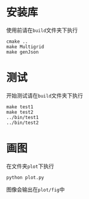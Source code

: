# 安装库

使用前请在`build`文件夹下执行

```
cmake ..
make Multigrid
make genJson
```

# 测试

开始测试请在`build`文件夹下执行

```
make test1
make test2
../bin/test1
../bin/test2
```

# 画图

在文件夹`plot`下执行

```
python plot.py
```

图像会输出在`plot/fig`中